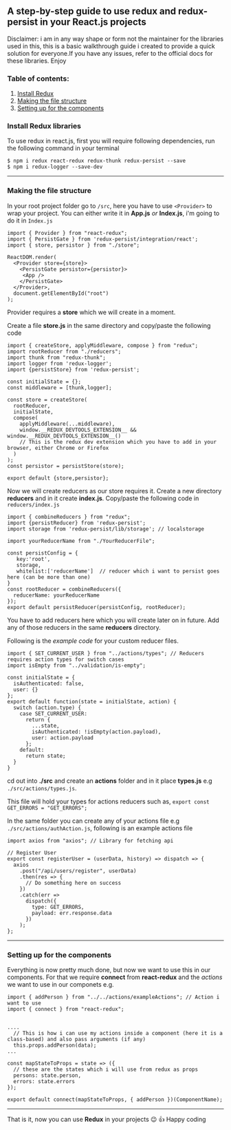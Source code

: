 ## A step-by-step guide to use redux and redux-persist in your React.js projects

Disclaimer: i am in any way shape or form not the maintainer for the libraries used in this, this is a basic walkthrough guide i created to provide a quick solution for everyone.If you have any issues, refer to the official docs for these libraries. Enjoy

### Table of contents:
1. [Install Redux](#install-redux-libraries)
2. [Making the file structure](#making-the-file-structure)
3. [Setting up for the components](#setting-up-for-the-components)


### Install Redux libraries
To use redux in react.js, first you will require following dependencies, run the following command in your terminal
   ``` 
  $ npm i redux react-redux redux-thunk redux-persist --save
  $ npm i redux-logger --save-dev 
   ```

___


### Making the file structure
In your root project folder go to `/src`, here you have to use `<Provider>` to wrap your project.
You can either write it in **App.js** _or_ **Index.js**, i'm going to do it in `Index.js`

```
import { Provider } from "react-redux";
import { PersistGate } from 'redux-persist/integration/react';
import { store, persistor } from "./store";

ReactDOM.render(
  <Provider store={store}>
    <PersistGate persistor={persistor}>
     <App />
    </PersistGate>
  </Provider>,
  document.getElementById("root")
);
```
Provider requires a **store** which we will create in a moment.

Create a file **store.js** in the same directory and copy/paste the following code

```
import { createStore, applyMiddleware, compose } from "redux";
import rootReducer from "./reducers";
import thunk from "redux-thunk";
import logger from 'redux-logger';
import {persistStore} from 'redux-persist';

const initialState = {};
const middleware = [thunk,logger];

const store = createStore(
  rootReducer,
  initialState,
  compose(
    applyMiddleware(...middleware),
    window.__REDUX_DEVTOOLS_EXTENSION__ && window.__REDUX_DEVTOOLS_EXTENSION__() 
    // This is the redux dev extension which you have to add in your browser, either Chrome or Firefox
  )
);
const persistor = persistStore(store);

export default {store,persistor};
```
Now we will create reducers as our store requires it. Create a new directory **reducers** and in it create **index.js**. Copy/paste the following code in `reducers/index.js`
```
import { combineReducers } from "redux";
import {persistReducer} from 'redux-persist';
import storage from 'redux-persist/lib/storage'; // localstorage

import yourReducerName from "./YourReducerFile";

const persistConfig = {
   key:'root',
   storage,
   whitelist:['reducerName']  // reducer which i want to persist goes here (can be more than one)
}
const rootReducer = combineReducers({
  reducerName: yourReducerName
});
export default persistReducer(persistConfig, rootReducer);
```
You have to add reducers here which you will create later on in future. Add any of those reducers in the same **reducers** directory.

Following is the _example code_ for your custom reducer files.
```
import { SET_CURRENT_USER } from "../actions/types"; // Reducers requires action types for switch cases
import isEmpty from "../validation/is-empty";

const initialState = {
  isAuthenticated: false,
  user: {}
};
export default function(state = initialState, action) {
  switch (action.type) {
    case SET_CURRENT_USER:
      return {
        ...state,
        isAuthenticated: !isEmpty(action.payload),
        user: action.payload
      };
    default:
      return state;
  }
}
```

cd out into **./src** and create an **actions** folder and in it place **types.js** e.g `./src/actions/types.js`. 

This file will hold your types for actions reducers such as, 
` export const GET_ERRORS = "GET_ERRORS"; `

In the same folder you can create any of your actions file e.g `./src/actions/authAction.js`, following is an example actions file
```
import axios from "axios"; // Library for fetching api

// Register User
export const registerUser = (userData, history) => dispatch => {
  axios
    .post("/api/users/register", userData)
    .then(res => {
      // Do something here on success
    })
    .catch(err =>
      dispatch({
        type: GET_ERRORS,
        payload: err.response.data
      })
    );
};

```


___



### Setting up for the components
Everything is now pretty much done, but now we want to use this in our components.
For that we require __connect__ from __react-redux__ and the _actions_ we want to use in our componets e.g.
```
import { addPerson } from "../../actions/exampleActions"; // Action i want to use
import { connect } from "react-redux";


....
  // This is how i can use my actions inside a component (here it is a class-based) and also pass arguments (if any)
  this.props.addPerson(data);
...

const mapStateToProps = state => ({
  // these are the states which i will use from redux as props
  persons: state.person, 
  errors: state.errors
});

export default connect(mapStateToProps, { addPerson })(ComponentName);
```
___

That is it, now you can use **Redux** in your projects :wink: :+1:  Happy coding


